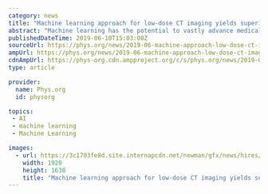 ```yaml
---
category: news
title: "Machine learning approach for low-dose CT imaging yields superior results"
abstract: "Machine learning has the potential to vastly advance medical imaging, particularly computerized tomography (CT) scanning, by reducing radiation exposure and improving image quality. Those new research findings were just published in Nature Machine ..."
publishedDateTime: 2019-06-10T15:03:00Z
sourceUrl: https://phys.org/news/2019-06-machine-approach-low-dose-ct-imaging.html
ampUrl: https://phys.org/news/2019-06-machine-approach-low-dose-ct-imaging.amp
cdnAmpUrl: https://phys-org.cdn.ampproject.org/c/s/phys.org/news/2019-06-machine-approach-low-dose-ct-imaging.amp
type: article

provider:
  name: Phys.org
  id: physorg

topics:
 - AI
 - machine learning
 - Machine Learning

images:
  - url: https://3c1703fe8d.site.internapcdn.net/newman/gfx/news/hires/2018/21-machinelearn.jpg
    width: 1920
    height: 1638
    title: "Machine learning approach for low-dose CT imaging yields superior results"
---
```

